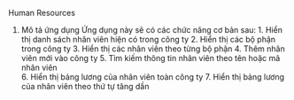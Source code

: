 Human Resources
  1. Mô tả ứng dụng
    Ứng dụng này sẽ có các chức năng cơ bản sau:
    1. Hiển thị danh sách nhân viên hiện có trong công ty 
    2. Hiển thị các bộ phận trong công ty 
    3. Hiển thị các nhân viên theo từng bộ phận 
    4. Thêm nhân viên mới vào công ty 
    5. Tìm kiếm thông tin nhân viên theo tên hoặc mã nhân viên\
    6. Hiển thị bảng lương của nhân viên toàn công ty 
    7. Hiển thị bảng lương của nhân viên theo thứ tự tăng dần 
